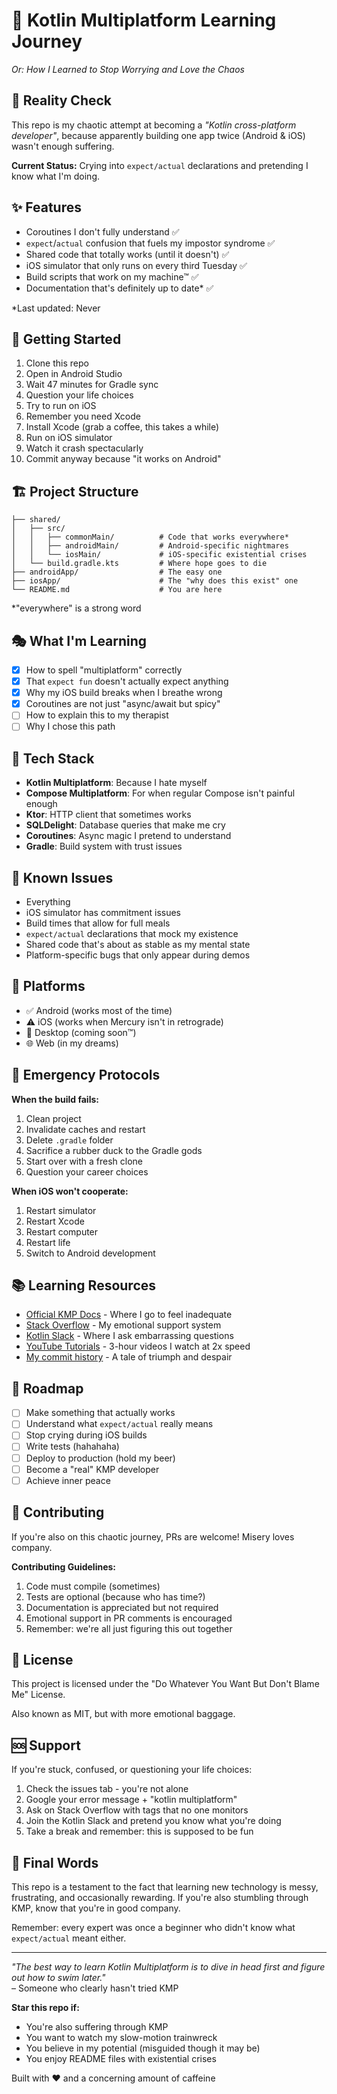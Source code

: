 # 🎯 Kotlin Multiplatform Learning Journey
*Or: How I Learned to Stop Worrying and Love the Chaos*

## 🧃 Reality Check
This repo is my chaotic attempt at becoming a *"Kotlin cross-platform developer"*, because apparently building one app twice (Android & iOS) wasn't enough suffering.

**Current Status:** Crying into `expect/actual` declarations and pretending I know what I'm doing.

## ✨ Features
* Coroutines I don't fully understand ✅
* `expect`/`actual` confusion that fuels my impostor syndrome ✅
* Shared code that totally works (until it doesn't) ✅
* iOS simulator that only runs on every third Tuesday ✅
* Build scripts that work on my machine™ ✅
* Documentation that's definitely up to date* ✅

*Last updated: Never

## 🚀 Getting Started
1. Clone this repo
2. Open in Android Studio
3. Wait 47 minutes for Gradle sync
4. Question your life choices
5. Try to run on iOS
6. Remember you need Xcode
7. Install Xcode (grab a coffee, this takes a while)
8. Run on iOS simulator
9. Watch it crash spectacularly
10. Commit anyway because "it works on Android"

## 🏗️ Project Structure
```
├── shared/
│   ├── src/
│   │   ├── commonMain/          # Code that works everywhere*
│   │   ├── androidMain/         # Android-specific nightmares
│   │   └── iosMain/             # iOS-specific existential crises
│   └── build.gradle.kts         # Where hope goes to die
├── androidApp/                  # The easy one
├── iosApp/                      # The "why does this exist" one
└── README.md                    # You are here
```

*"everywhere" is a strong word

## 🎭 What I'm Learning
- [x] How to spell "multiplatform" correctly
- [x] That `expect fun` doesn't actually expect anything
- [x] Why my iOS build breaks when I breathe wrong
- [x] Coroutines are not just "async/await but spicy"
- [ ] How to explain this to my therapist
- [ ] Why I chose this path

## 🔧 Tech Stack
- **Kotlin Multiplatform**: Because I hate myself
- **Compose Multiplatform**: For when regular Compose isn't painful enough
- **Ktor**: HTTP client that sometimes works
- **SQLDelight**: Database queries that make me cry
- **Coroutines**: Async magic I pretend to understand
- **Gradle**: Build system with trust issues

## 🐛 Known Issues
- Everything
- iOS simulator has commitment issues
- Build times that allow for full meals
- `expect/actual` declarations that mock my existence
- Shared code that's about as stable as my mental state
- Platform-specific bugs that only appear during demos

## 📱 Platforms
- ✅ Android (works most of the time)
- ⚠️ iOS (works when Mercury isn't in retrograde)
- 🔮 Desktop (coming soon™)
- 🌐 Web (in my dreams)

## 🚨 Emergency Protocols
**When the build fails:**
1. Clean project
2. Invalidate caches and restart
3. Delete `.gradle` folder
4. Sacrifice a rubber duck to the Gradle gods
5. Start over with a fresh clone
6. Question your career choices

**When iOS won't cooperate:**
1. Restart simulator
2. Restart Xcode
3. Restart computer
4. Restart life
5. Switch to Android development

## 📚 Learning Resources
- [Official KMP Docs](https://kotlinlang.org/docs/multiplatform.html) - Where I go to feel inadequate
- [Stack Overflow](https://stackoverflow.com) - My emotional support system
- [Kotlin Slack](https://kotlinlang.slack.com) - Where I ask embarrassing questions
- [YouTube Tutorials](https://youtube.com) - 3-hour videos I watch at 2x speed
- [My commit history](.) - A tale of triumph and despair

## 🎯 Roadmap
- [ ] Make something that actually works
- [ ] Understand what `expect/actual` really means
- [ ] Stop crying during iOS builds
- [ ] Write tests (hahahaha)
- [ ] Deploy to production (hold my beer)
- [ ] Become a "real" KMP developer
- [ ] Achieve inner peace

## 🤝 Contributing
If you're also on this chaotic journey, PRs are welcome! Misery loves company.

**Contributing Guidelines:**
1. Code must compile (sometimes)
2. Tests are optional (because who has time?)
3. Documentation is appreciated but not required
4. Emotional support in PR comments is encouraged
5. Remember: we're all just figuring this out together

## 📄 License
This project is licensed under the "Do Whatever You Want But Don't Blame Me" License.

Also known as MIT, but with more emotional baggage.

## 🆘 Support
If you're stuck, confused, or questioning your life choices:
1. Check the issues tab - you're not alone
2. Google your error message + "kotlin multiplatform"
3. Ask on Stack Overflow with tags that no one monitors
4. Join the Kotlin Slack and pretend you know what you're doing
5. Take a break and remember: this is supposed to be fun

## 🎪 Final Words
This repo is a testament to the fact that learning new technology is messy, frustrating, and occasionally rewarding. If you're also stumbling through KMP, know that you're in good company.

Remember: every expert was once a beginner who didn't know what `expect/actual` meant either.

---

*"The best way to learn Kotlin Multiplatform is to dive in head first and figure out how to swim later."*  
– Someone who clearly hasn't tried KMP

**Star this repo if:**
- You're also suffering through KMP
- You want to watch my slow-motion trainwreck
- You believe in my potential (misguided though it may be)
- You enjoy README files with existential crises

Built with ❤️ and a concerning amount of caffeine
